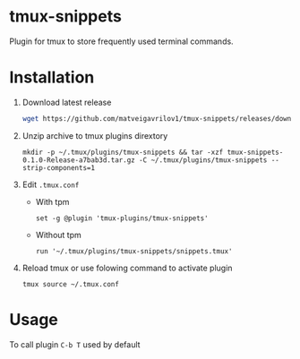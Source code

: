 # tmux-snippets
Plugin for tmux to store frequently used terminal commands.

# Installation

1. Download latest release
	```bash
	wget https://github.com/matveigavrilov1/tmux-snippets/releases/download/v0.1.0/tmux-snippets-0.1.0-Release-a7bab3d.tar.gz
	```

2. Unzip archive to tmux plugins dirextory
	```
	mkdir -p ~/.tmux/plugins/tmux-snippets && tar -xzf tmux-snippets-0.1.0-Release-a7bab3d.tar.gz -C ~/.tmux/plugins/tmux-snippets --strip-components=1
	```

3. Edit `.tmux.conf`
	- With tpm
		```
		set -g @plugin 'tmux-plugins/tmux-snippets'
		```

	- Without tpm
		```
		run '~/.tmux/plugins/tmux-snippets/snippets.tmux'
		```

4. Reload tmux or use folowing command to activate plugin
	```
	tmux source ~/.tmux.conf
	```

# Usage

To call plugin `C-b T` used by default